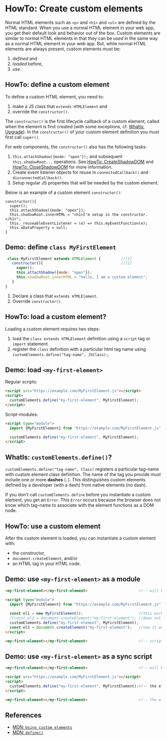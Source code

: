 # HowTo: Create custom elements

Normal HTML elements such as `<p>` and `<h1>` and `<ul>` are defined by the HTML standard.
When you use a normal HTML element in your web app, you get their default look and behavior 
out of the box. Custom elements are similar to normal HTML elements in that they can be *used* 
in the same way as a normal HTML element in your web app. But, while normal HTML elements are 
always present, custom elements must be:
1. *defined* and 
2. *loaded* before,
3. *use*.

## HowTo: define a custom element
                                                   
To define a custom HTML element, you need to:
1. make a JS class that `extends HTMLElement` and 
2. override the `constructor()`.

The `constructor()` is the first lifecycle callback of a custom element, called when the element is 
first created (with some exceptions, cf. [WhatIs: Upgrade](5_WhatIs_upgrade)).
In the `constructor()` of your custom element definition you must first call `super()`.

For web components, the `constructor()` also has the following tasks:
1. `this.attachShadow({mode: "open"});` and subsequent `this.shadowRoot...` operations.
   See [HowTo: CreateShadowDOM](3_HowTo_CreateShadowDom) and [HowTo: CloseShadowDOM](4_HowTo_closed_shadowRoot) 
   for more information.
2. Create event listener objects for reuse in `connectedCallback()` and `disconnectedCallback()`.
3. Setup regular JS properties that will be needed by the custom element.

Below is an example of a custom element `constructor()`:

```
constructor(){
  super();
  this.attachShadow({mode: "open"});
  this.shadowRoot.innerHTML = "<h1>I'm setup in the constructor.</h1>";
  this._reuseableEventListener = (e) => this.myEventFunction(e);
  this.aDataProperty = null;
}
```

## Demo: define `class MyFirstElement`
```javascript
 class MyFirstElement extends HTMLElement {         //[1]
   constructor(){                                   //[2]
     super();
     this.attachShadow({mode: "open"});
     this.shadowRoot.innerHTML = "hello, I am a custom element";
   }
}
```
1. Declare a class that `extends HTMLElement`.
2. Override `constructor()`.

## HowTo: load a custom element?

Loading a custom element requires two steps:
1. load the `class extends HTMLElement` definition using a `script` tag or `import` statement.
2. register the `class` definition with a particular html tag name using 
`customElements.define("tag-name", JSClass);`. 

## Demo: load `<my-first-element>`
Regular scripts:
```html
<script src="https://example.com/MyFirstElement.js"></script>
<script>
  customElements.define("my-first-element", MyFirstElement);
</script>
```

Script-modules:
```html
<script type="module">
  import {MyFirstElement} from "https://example.com/MyFirstElement.js";

  customElements.define("my-first-element", MyFirstElement);
</script>
```

## WhatIs: `customElements.define()`?

`customElements.define("tag-name", Class)` registers a particular tag-name with 
custom element class definition.
The name of the tag you provide *must* include one or more **dashes** (`-`). 
This distinguishes custom elements defined by a developer (with a dash) 
from native elements (no dash).

If you don't call `customElements.define` before you instantiate a custom element, 
you get an `Error`. This `Error` occurs because the browser does not know which 
tag-name to associate with the element functions as a DOM node.

## HowTo: use a custom element

After the custom element is loaded, you can instantiate a custom element with:
* the constructor,
* `document.createElement`, and/or
* an HTML tag in your HTML code.

## Demo: use `<my-first-element>` as a module

```html
<my-first-element></my-first-element>                       <!-- will be 'upgraded' when the element is loaded -->

<script type="module">
  import {MyFirstElement} from "https://example.com/MyFirstElement.js";
  
  const el1 = new MyFirstElement();                         //this works
  //const el2 = document.createElement("my-first-element"); //does not work yet
  customElements.define("my-first-element", MyFirstElement);
  const el3 = document.createElement("my-first-element");   //now it works
</script>

<my-first-element></my-first-element>                       <!-- script type="module" does not break the flow of parsing, so this will also be 'updated' when the element is loaded -->
```

## Demo: use `<my-first-element>` as a sync script

```html
<my-first-element></my-first-element>                       <!-- will be 'upgraded' when the element is loaded -->

<script src="https://example.com/MyFirstElement.js"></script>
<script>
  customElements.define("my-first-element", MyFirstElement);<!-- the element is loaded, so it will be 'updated' from the start -->
</script>

<my-first-element></my-first-element>                       <!-- the element is loaded, so it will be 'updated' from the start -->
```

## References
* [MDN: `Using custom elements`](https://developer.mozilla.org/en-US/docs/Web/Web_Components/Using_custom_elements)
* [MDN: `define()`](https://developer.mozilla.org/en-US/docs/Web/API/CustomElementRegistry/define)

